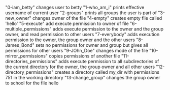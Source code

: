 "0-iam_betty" changes user to betty
"1-who_am_i" prints effective username of current user
"2-groups" prints all groups the user is part of
"3-new_owner" changes owner of the file
"4-empty" creates empty file called 'hello'
"5-execute" add execute permission to owner of file
"6-multiple_permissions" adds execute permission to the owner and the group owner, and read permission to other users
"7-everybody" adds execution permission to the owner, the group owner and the other users
"8-James_Bond" sets no permissions for owner and group but gives all permissions for other users
"9-JOhn_Doe" changes mode of the file
"10-mirror_permissions" copies permissions of another file
"11-directories_permissions" adds execute permission to all subdirectories of the current directory for the owner, the group owner and all other users
"12-directory_permissions" creates a directory called my_dir with permissions 751 in the working directory
"13-change_group" changes the group owner to school for the file hello
